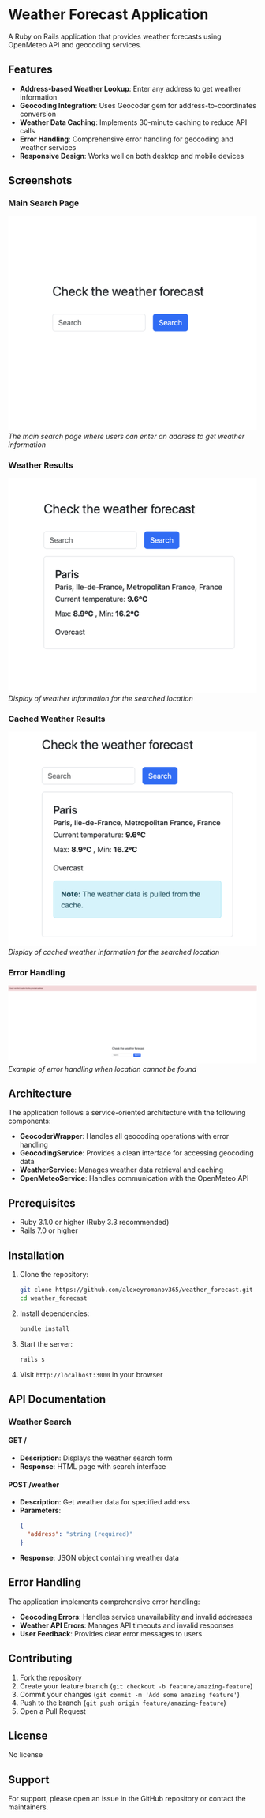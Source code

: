 # Weather Forecast Application

A Ruby on Rails application that provides weather forecasts using OpenMeteo API and geocoding services.

## Features

- **Address-based Weather Lookup**: Enter any address to get weather information
- **Geocoding Integration**: Uses Geocoder gem for address-to-coordinates conversion
- **Weather Data Caching**: Implements 30-minute caching to reduce API calls
- **Error Handling**: Comprehensive error handling for geocoding and weather services
- **Responsive Design**: Works well on both desktop and mobile devices

## Screenshots

### Main Search Page
![Main Search Page](docs/images/search_page.png)
*The main search page where users can enter an address to get weather information*

### Weather Results
![Weather Results](docs/images/weather_results.png)
*Display of weather information for the searched location*

### Cached Weather Results
![Cached Weather Results](docs/images/cached_weather_results.png)
*Display of cached weather information for the searched location*

### Error Handling
![Error Handling](docs/images/error_handling.png)
*Example of error handling when location cannot be found*

## Architecture

The application follows a service-oriented architecture with the following components:

- **GeocoderWrapper**: Handles all geocoding operations with error handling
- **GeocodingService**: Provides a clean interface for accessing geocoding data
- **WeatherService**: Manages weather data retrieval and caching
- **OpenMeteoService**: Handles communication with the OpenMeteo API

## Prerequisites

- Ruby 3.1.0 or higher (Ruby 3.3 recommended)
- Rails 7.0 or higher

## Installation

1. Clone the repository:
   ```bash
   git clone https://github.com/alexeyromanov365/weather_forecast.git
   cd weather_forecast
   ```

2. Install dependencies:
   ```bash
   bundle install
   ```

3. Start the server:
   ```bash
   rails s
   ```

4. Visit `http://localhost:3000` in your browser

## API Documentation

### Weather Search

#### GET /
- **Description**: Displays the weather search form
- **Response**: HTML page with search interface

#### POST /weather
- **Description**: Get weather data for specified address
- **Parameters**:
  ```json
  {
    "address": "string (required)"
  }
  ```
- **Response**: JSON object containing weather data

## Error Handling

The application implements comprehensive error handling:

- **Geocoding Errors**: Handles service unavailability and invalid addresses
- **Weather API Errors**: Manages API timeouts and invalid responses
- **User Feedback**: Provides clear error messages to users

## Contributing

1. Fork the repository
2. Create your feature branch (`git checkout -b feature/amazing-feature`)
3. Commit your changes (`git commit -m 'Add some amazing feature'`)
4. Push to the branch (`git push origin feature/amazing-feature`)
5. Open a Pull Request

## License

No license

## Support

For support, please open an issue in the GitHub repository or contact the maintainers.
